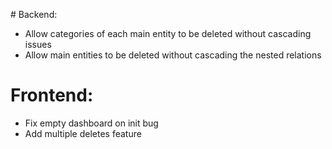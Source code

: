 # Backend:
- Allow categories of each main entity to be deleted without cascading issues
- Allow main entities to be deleted without cascading the nested relations

# Frontend:
- Fix empty dashboard on init bug
- Add multiple deletes feature